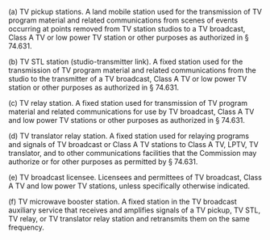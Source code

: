 (a) TV pickup stations. A land mobile station used for the transmission of TV program material and related communications from scenes of events occurring at points removed from TV station studios to a TV broadcast, Class A TV or low power TV station or other purposes as authorized in § 74.631.

(b) TV STL station (studio-transmitter link). A fixed station used for the transmission of TV program material and related communications from the studio to the transmitter of a TV broadcast, Class A TV or low power TV station or other purposes as authorized in § 74.631.

(c) TV relay station. A fixed station used for transmission of TV program material and related communications for use by TV broadcast, Class A TV and low power TV stations or other purposes as authorized in § 74.631.

(d) TV translator relay station. A fixed station used for relaying programs and signals of TV broadcast or Class A TV stations to Class A TV, LPTV, TV translator, and to other communications facilities that the Commission may authorize or for other purposes as permitted by § 74.631.

(e) TV broadcast licensee. Licensees and permittees of TV broadcast, Class A TV and low power TV stations, unless specifically otherwise indicated.

(f) TV microwave booster station. A fixed station in the TV broadcast auxiliary service that receives and amplifies signals of a TV pickup, TV STL, TV relay, or TV translator relay station and retransmits them on the same frequency.

